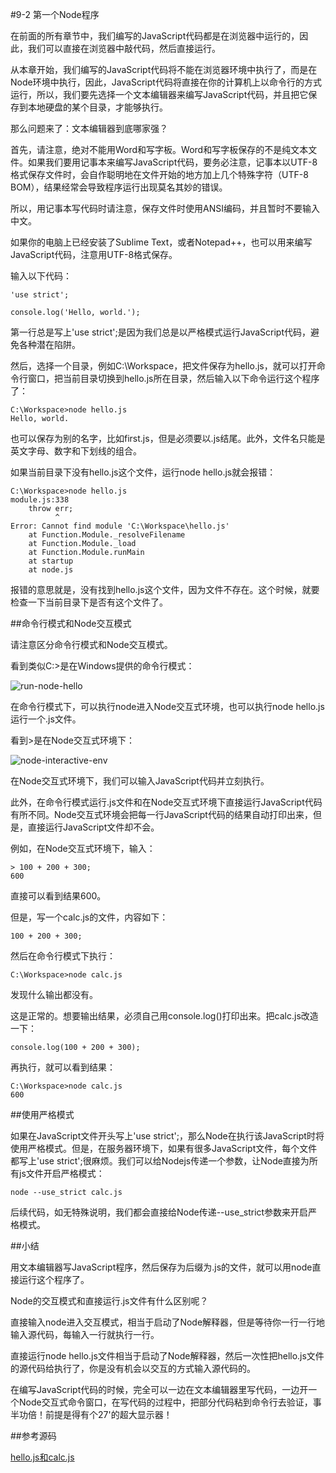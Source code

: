 #9-2 第一个Node程序


在前面的所有章节中，我们编写的JavaScript代码都是在浏览器中运行的，因此，我们可以直接在浏览器中敲代码，然后直接运行。

从本章开始，我们编写的JavaScript代码将不能在浏览器环境中执行了，而是在Node环境中执行，因此，JavaScript代码将直接在你的计算机上以命令行的方式运行，所以，我们要先选择一个文本编辑器来编写JavaScript代码，并且把它保存到本地硬盘的某个目录，才能够执行。

那么问题来了：文本编辑器到底哪家强？

首先，请注意，绝对不能用Word和写字板。Word和写字板保存的不是纯文本文件。如果我们要用记事本来编写JavaScript代码，要务必注意，记事本以UTF-8格式保存文件时，会自作聪明地在文件开始的地方加上几个特殊字符（UTF-8 BOM），结果经常会导致程序运行出现莫名其妙的错误。

所以，用记事本写代码时请注意，保存文件时使用ANSI编码，并且暂时不要输入中文。

如果你的电脑上已经安装了Sublime Text，或者Notepad++，也可以用来编写JavaScript代码，注意用UTF-8格式保存。

输入以下代码：

	'use strict';
	
	console.log('Hello, world.');
第一行总是写上'use strict';是因为我们总是以严格模式运行JavaScript代码，避免各种潜在陷阱。

然后，选择一个目录，例如C:\Workspace，把文件保存为hello.js，就可以打开命令行窗口，把当前目录切换到hello.js所在目录，然后输入以下命令运行这个程序了：

	C:\Workspace>node hello.js
	Hello, world.
也可以保存为别的名字，比如first.js，但是必须要以.js结尾。此外，文件名只能是英文字母、数字和下划线的组合。

如果当前目录下没有hello.js这个文件，运行node hello.js就会报错：

	C:\Workspace>node hello.js
	module.js:338
	    throw err;
	          ^
	Error: Cannot find module 'C:\Workspace\hello.js'
	    at Function.Module._resolveFilename
	    at Function.Module._load
	    at Function.Module.runMain
	    at startup
	    at node.js
报错的意思就是，没有找到hello.js这个文件，因为文件不存在。这个时候，就要检查一下当前目录下是否有这个文件了。

##命令行模式和Node交互模式

请注意区分命令行模式和Node交互模式。

看到类似C:\>是在Windows提供的命令行模式：

![run-node-hello](http://www.liaoxuefeng.com/files/attachments/00143912121754934a42330afe74908a7d305faf0272f21000/l)

在命令行模式下，可以执行node进入Node交互式环境，也可以执行node hello.js运行一个.js文件。

看到>是在Node交互式环境下：

![node-interactive-env](http://www.liaoxuefeng.com/files/attachments/0014391212294193de526e6aab945c18a48203cd694f6dd000/l)

在Node交互式环境下，我们可以输入JavaScript代码并立刻执行。

此外，在命令行模式运行.js文件和在Node交互式环境下直接运行JavaScript代码有所不同。Node交互式环境会把每一行JavaScript代码的结果自动打印出来，但是，直接运行JavaScript文件却不会。

例如，在Node交互式环境下，输入：

	> 100 + 200 + 300;
	600
直接可以看到结果600。

但是，写一个calc.js的文件，内容如下：

	100 + 200 + 300;
然后在命令行模式下执行：

	C:\Workspace>node calc.js
发现什么输出都没有。

这是正常的。想要输出结果，必须自己用console.log()打印出来。把calc.js改造一下：

	console.log(100 + 200 + 300);
再执行，就可以看到结果：

	C:\Workspace>node calc.js
	600
##使用严格模式

如果在JavaScript文件开头写上'use strict';，那么Node在执行该JavaScript时将使用严格模式。但是，在服务器环境下，如果有很多JavaScript文件，每个文件都写上'use strict';很麻烦。我们可以给Nodejs传递一个参数，让Node直接为所有js文件开启严格模式：

	node --use_strict calc.js
后续代码，如无特殊说明，我们都会直接给Node传递--use_strict参数来开启严格模式。

##小结

用文本编辑器写JavaScript程序，然后保存为后缀为.js的文件，就可以用node直接运行这个程序了。

Node的交互模式和直接运行.js文件有什么区别呢？

直接输入node进入交互模式，相当于启动了Node解释器，但是等待你一行一行地输入源代码，每输入一行就执行一行。

直接运行node hello.js文件相当于启动了Node解释器，然后一次性把hello.js文件的源代码给执行了，你是没有机会以交互的方式输入源代码的。

在编写JavaScript代码的时候，完全可以一边在文本编辑器里写代码，一边开一个Node交互式命令窗口，在写代码的过程中，把部分代码粘到命令行去验证，事半功倍！前提是得有个27'的超大显示器！

##参考源码

[hello.js和calc.js](https://github.com/michaelliao/learn-javascript/tree/master/samples/node/first)